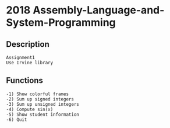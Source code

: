 # 2018 Assembly-Language-and-System-Programming

## Description
	Assignment1
	Use Irvine library

## Functions
    -1) Show colorful frames
	-2) Sum up signed integers
	-3) Sum up unsigned integers
	-4) Compute sin(x)
	-5) Show student information
	-6) Quit


    
